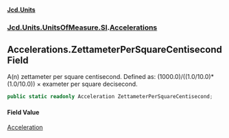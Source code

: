 #### [Jcd.Units](index.md 'index')
### [Jcd.Units.UnitsOfMeasure.SI](Jcd.Units.UnitsOfMeasure.SI.md 'Jcd.Units.UnitsOfMeasure.SI').[Accelerations](Accelerations.md 'Jcd.Units.UnitsOfMeasure.SI.Accelerations')

## Accelerations.ZettameterPerSquareCentisecond Field

A(n) zettameter per square centisecond. Defined as: (1000.0)/((1.0/10.0)*(1.0/10.0)) × exameter per square decisecond.

```csharp
public static readonly Acceleration ZettameterPerSquareCentisecond;
```

#### Field Value
[Acceleration](Acceleration.md 'Jcd.Units.UnitTypes.Acceleration')